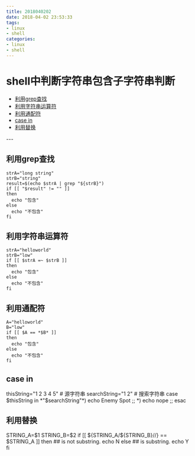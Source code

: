 ```yaml
---
title: 2018040202
date: 2018-04-02 23:53:33
tags:
- linux
- shell
categories:
- linux
- shell
---
```

# shell中判断字符串包含子字符串判断

<ul>
<li><a href="#grep">利用grep查找</a></li>
<li><a href="#match1">利用字符串运算符</a></li>
<li><a href="#match2">利用通配符</a></li>
<li><a href="#case">case in</a></li>
<li><a href="#replace">利用替换</a></li>
</ul>
---
<h2 id="grep">利用grep查找</h2>

    strA="long string"
    strB="string"
    result=$(echo $strA | grep "${strB}")
    if [[ "$result" != "" ]]
    then
      echo "包含"
    else
      echo "不包含"
    fi

<h2 id="match1">利用字符串运算符</h2>

    strA="helloworld"
    strB="low"
    if [[ $strA =~ $strB ]]
    then
      echo "包含"
    else
      echo "不包含"
    fi

<h2 id="match2">利用通配符</h2>

    A="helloworld"
    B="low"
    if [[ $A == *$B* ]]
    then
      echo "包含"
    else
      echo "不包含"
    fi

<h2 id="case">case in</h2>
    thisString="1 2 3 4 5" # 源字符串
    searchString="1 2" # 搜索字符串
    case $thisString in 
      *"$searchString"*) echo Enemy Spot ;;
      *) echo nope ;;
    esac

<h2 id="replace">利用替换</h2>
    STRING_A=$1
    STRING_B=$2
    if [[ ${STRING_A/${STRING_B}//} == $STRING_A ]]
      then
        ## is not substring.
        echo N
      else
        ## is substring.
        echo Y
     fi    



